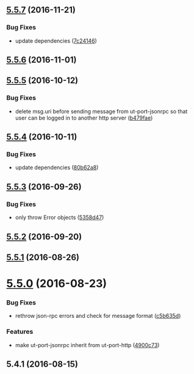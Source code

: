 <a name="5.5.7"></a>
## [5.5.7](https://github.com/softwaregroup-bg/ut-port-jsonrpc/compare/v5.5.6...v5.5.7) (2016-11-21)


### Bug Fixes

* update dependencies ([7c24146](https://github.com/softwaregroup-bg/ut-port-jsonrpc/commit/7c24146))



<a name="5.5.6"></a>
## [5.5.6](https://github.com/softwaregroup-bg/ut-port-jsonrpc/compare/v5.5.5...v5.5.6) (2016-11-01)



<a name="5.5.5"></a>
## [5.5.5](https://github.com/softwaregroup-bg/ut-port-jsonrpc/compare/v5.5.4...v5.5.5) (2016-10-12)


### Bug Fixes

* delete msg.uri before sending message from ut-port-jsonrpc so that user can be logged in to another http server ([b479fae](https://github.com/softwaregroup-bg/ut-port-jsonrpc/commit/b479fae))



<a name="5.5.4"></a>
## [5.5.4](https://github.com/softwaregroup-bg/ut-port-jsonrpc/compare/v5.5.3...v5.5.4) (2016-10-11)


### Bug Fixes

* update dependencies ([80b62a8](https://github.com/softwaregroup-bg/ut-port-jsonrpc/commit/80b62a8))



<a name="5.5.3"></a>
## [5.5.3](https://github.com/softwaregroup-bg/ut-port-jsonrpc/compare/v5.5.2...v5.5.3) (2016-09-26)


### Bug Fixes

* only throw Error objects ([5358d47](https://github.com/softwaregroup-bg/ut-port-jsonrpc/commit/5358d47))



<a name="5.5.2"></a>
## [5.5.2](https://github.com/softwaregroup-bg/ut-port-jsonrpc/compare/v5.5.1...v5.5.2) (2016-09-20)



<a name="5.5.1"></a>
## [5.5.1](https://github.com/softwaregroup-bg/ut-port-jsonrpc/compare/v5.5.0...v5.5.1) (2016-08-26)



<a name="5.5.0"></a>
# [5.5.0](https://github.com/softwaregroup-bg/ut-port-jsonrpc/compare/v5.4.1...v5.5.0) (2016-08-23)


### Bug Fixes

* rethrow json-rpc errors and check for message format ([c5b635d](https://github.com/softwaregroup-bg/ut-port-jsonrpc/commit/c5b635d))


### Features

* make ut-port-jsonrpc inherit from ut-port-http ([4900c73](https://github.com/softwaregroup-bg/ut-port-jsonrpc/commit/4900c73))



<a name="5.4.1"></a>
## 5.4.1 (2016-08-15)



